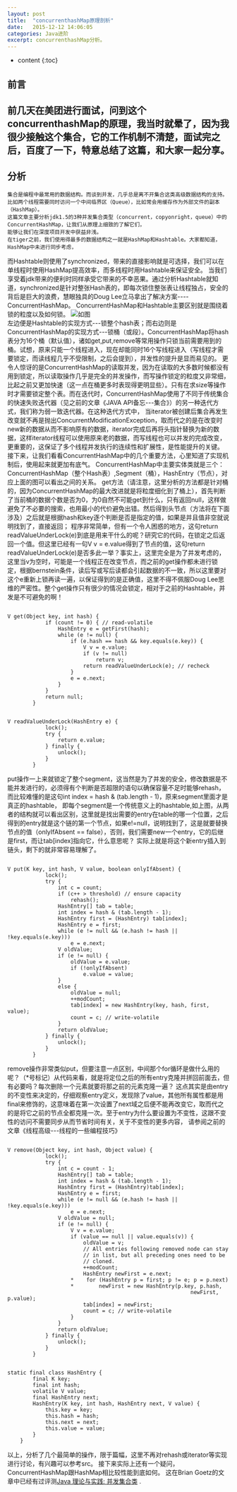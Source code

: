 ```yaml
---
layout: post
title:  "concurrenthashMap原理剖析"
date:   2015-12-12 14:06:05
categories: Java进阶
excerpt: concurrenthashMap分析。
---
```


* content
{:toc}

## 前言 
  前几天在美团进行面试，问到这个concurrenthashMap的原理，我当时就晕了，因为我很少接触这个集合，它的工作机制不清楚，面试完之后，百度了一下，特意总结了这篇，和大家一起分享。
---
## 分析
    集合是编程中最常用的数据结构。而谈到并发，几乎总是离不开集合这类高级数据结构的支持。
    比如两个线程需要同时访问一个中间临界区（Queue），比如常会用缓存作为外部文件的副本（HashMap）。
    这篇文章主要分析jdk1.5的3种并发集合类型（concurrent，copyonright，queue）中的ConcurrentHashMap，让我们从原理上细致的了解它们，
    能够让我们在深度项目开发中获益非浅。
    在tiger之前，我们使用得最多的数据结构之一就是HashMap和Hashtable。大家都知道，HashMap中未进行同步考虑，
 而Hashtable则使用了synchronized，带来的直接影响就是可选择，我们可以在单线程时使用HashMap提高效率，而多线程时用Hashtable来保证安全。
    当我们享受着jdk带来的便利时同样承受它带来的不幸恶果。通过分析Hashtable就知道，synchronized是针对整张Hash表的，即每次锁住整张表让线程独占，安全的背后是巨大的浪费，慧眼独具的Doug Lee立马拿出了解决方案----ConcurrentHashMap。
ConcurrentHashMap和Hashtable主要区别就是围绕着锁的粒度以及如何锁。
![如图](http://p.blog.csdn.net/images/p_blog_csdn_net/liuzhengkang/EntryImages/20080912/58adc9e7b4725349c149a.jpg)  
    左边便是Hashtable的实现方式---锁整个hash表；而右边则是ConcurrentHashMap的实现方式---锁桶（或段）。ConcurrentHashMap将hash表分为16个桶（默认值），诸如get,put,remove等常用操作只锁当前需要用到的桶。试想，原来只能一个线程进入，现在却能同时16个写线程进入（写线程才需要锁定，而读线程几乎不受限制，之后会提到），并发性的提升是显而易见的。
更令人惊讶的是ConcurrentHashMap的读取并发，因为在读取的大多数时候都没有用到锁定，所以读取操作几乎是完全的并发操作，而写操作锁定的粒度又非常细，比起之前又更加快速（这一点在桶更多时表现得更明显些）。只有在求size等操作时才需要锁定整个表。而在迭代时，ConcurrentHashMap使用了不同于传统集合的快速失败迭代器（见之前的文章《JAVA API备忘---集合》）的另一种迭代方式，我们称为弱一致迭代器。在这种迭代方式中，
当iterator被创建后集合再发生改变就不再是抛出ConcurrentModificationException，取而代之的是在改变时new新的数据从而不影响原有的数据，iterator完成后再将头指针替换为新的数据，这样iterator线程可以使用原来老的数据，而写线程也可以并发的完成改变，更重要的，这保证了多个线程并发执行的连续性和扩展性，是性能提升的关键。
接下来，让我们看看ConcurrentHashMap中的几个重要方法，心里知道了实现机制后，使用起来就更加有底气。
ConcurrentHashMap中主要实体类就是三个：ConcurrentHashMap（整个Hash表）,Segment（桶），HashEntry（节点），对应上面的图可以看出之间的关系。
  get方法（请注意，这里分析的方法都是针对桶的，因为ConcurrentHashMap的最大改进就是将粒度细化到了桶上），首先判断了当前桶的数据个数是否为0，为0自然不可能get到什么，只有返回null，这样做避免了不必要的搜索，也用最小的代价避免出错。然后得到头节点（方法将在下面涉及）之后就是根据hash和key逐个判断是否是指定的值，如果是并且值非空就说明找到了，直接返回；
程序非常简单，但有一个令人困惑的地方，这句return readValueUnderLock(e)到底是用来干什么的呢？研究它的代码，在锁定之后返回一个值。但这里已经有一句V v = e.value得到了节点的值，这句return readValueUnderLock(e)是否多此一举？事实上，这里完全是为了并发考虑的，这里当v为空时，可能是一个线程正在改变节点，而之前的get操作都未进行锁定，根据bernstein条件，读后写或写后读都会引起数据的不一致，所以这里要对这个e重新上锁再读一遍，以保证得到的是正确值，这里不得不佩服Doug Lee思维的严密性。整个get操作只有很少的情况会锁定，相对于之前的Hashtable，并发是不可避免的啊！
<pre><code class="markdown">
V get(Object key, int hash) {
            if (count != 0) { // read-volatile
                HashEntry e = getFirst(hash);
                while (e != null) {
                    if (e.hash == hash && key.equals(e.key)) {
                        V v = e.value;
                        if (v != null)
                            return v;
                        return readValueUnderLock(e); // recheck
                    }
                    e = e.next;
                }
            }
            return null;
        }
</code></pre>

<pre><code class="markdown">
V readValueUnderLock(HashEntry e) {
            lock();
            try {
                return e.value;
            } finally {
                unlock();
            }
        }
</code></pre>
  put操作一上来就锁定了整个segment，这当然是为了并发的安全，修改数据是不能并发进行的，必须得有个判断是否超限的语句以确保容量不足时能够rehash，而比较难懂的是这句int index = hash & (tab.length - 1)，原来segment里面才是真正的hashtable，
即每个segment是一个传统意义上的hashtable,如上图，从两者的结构就可以看出区别，这里就是找出需要的entry在table的哪一个位置，之后得到的entry就是这个链的第一个节点，如果e!=null，说明找到了，这是就要替换节点的值（onlyIfAbsent == false），否则，我们需要new一个entry，它的后继是first，而让tab[index]指向它，什么意思呢？
实际上就是将这个新entry插入到链头，剩下的就非常容易理解了。
<pre><code class="markdown">
V put(K key, int hash, V value, boolean onlyIfAbsent) {
            lock();
            try {
                int c = count;
                if (c++ > threshold) // ensure capacity
                    rehash();
                HashEntry[] tab = table;
                int index = hash & (tab.length - 1);
                HashEntry first = (HashEntry) tab[index];
                HashEntry e = first;
                while (e != null && (e.hash != hash || !key.equals(e.key)))
                    e = e.next;
                V oldValue;
                if (e != null) {
                    oldValue = e.value;
                    if (!onlyIfAbsent)
                        e.value = value;
                }
                else {
                    oldValue = null;
                    ++modCount;
                    tab[index] = new HashEntry(key, hash, first, value);
                    count = c; // write-volatile
                }
                return oldValue;
            } finally {
                unlock();
            }
        }
</code></pre>

remove操作非常类似put，但要注意一点区别，中间那个for循环是做什么用的呢？（*号标记）从代码来看，就是将定位之后的所有entry克隆并拼回前面去，但有必要吗？每次删除一个元素就要将那之前的元素克隆一遍？
这点其实是由entry的不变性来决定的，仔细观察entry定义，发现除了value，其他所有属性都是用final来修饰的，这意味着在第一次设置了next域之后便不能再改变它，取而代之的是将它之前的节点全都克隆一次。至于entry为什么要设置为不变性，这跟不变性的访问不需要同步从而节省时间有关，关于不变性的更多内容，
请参阅之前的文章《线程高级---线程的一些编程技巧》
<pre><code class="markdown">
V remove(Object key, int hash, Object value) {
            lock();
            try {
                int c = count - 1;
                HashEntry[] tab = table;
                int index = hash & (tab.length - 1);
                HashEntry first = (HashEntry)tab[index];
                HashEntry e = first;
                while (e != null && (e.hash != hash || !key.equals(e.key)))
                    e = e.next;
                V oldValue = null;
                if (e != null) {
                    V v = e.value;
                    if (value == null || value.equals(v)) {
                        oldValue = v;
                        // All entries following removed node can stay
                        // in list, but all preceding ones need to be
                        // cloned.
                        ++modCount;
                        HashEntry newFirst = e.next;
                    *    for (HashEntry p = first; p != e; p = p.next)
                    *        newFirst = new HashEntry(p.key, p.hash, 
                                                          newFirst, p.value);
                        tab[index] = newFirst;
                        count = c; // write-volatile
                    }
                }
                return oldValue;
            } finally {
                unlock();
            }
        }
</code></pre>

<pre><code class="markdown">
static final class HashEntry {
        final K key;
        final int hash;
        volatile V value;
        final HashEntry next;
        HashEntry(K key, int hash, HashEntry next, V value) {
            this.key = key;
            this.hash = hash;
            this.next = next;
            this.value = value;
        }
    }
</code></pre>
   以上，分析了几个最简单的操作，限于篇幅，这里不再对rehash或iterator等实现进行讨论，有兴趣可以参考src。
   接下来实际上还有一个疑问，ConcurrentHashMap跟HashMap相比较性能到底如何。
	这在Brian Goetz的文章中已经有过评测[Java 理论与实践: 并发集合类](http://www.ibm.com/developerworks/cn/java/j-jtp07233/)  .
